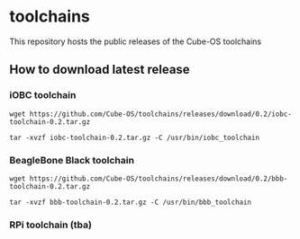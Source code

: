 # toolchains

This repository hosts the public releases of the Cube-OS toolchains

## How to download latest release

### iOBC toolchain
`wget https://github.com/Cube-OS/toolchains/releases/download/0.2/iobc-toolchain-0.2.tar.gz`

`tar -xvzf iobc-toolchain-0.2.tar.gz -C /usr/bin/iobc_toolchain`

### BeagleBone Black toolchain
`wget https://github.com/Cube-OS/toolchains/releases/download/0.2/bbb-toolchain-0.2.tar.gz`

`tar -xvzf bbb-toolchain-0.2.tar.gz -C /usr/bin/bbb_toolchain`

### RPi toolchain (tba)

